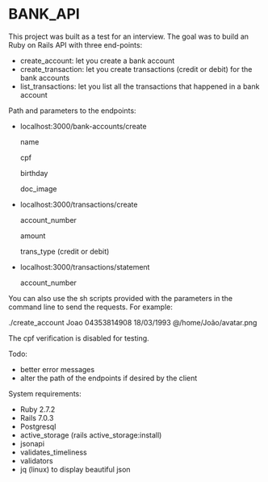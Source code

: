 # BANK_API

This project was built as a test for an interview. The goal was to build an Ruby on Rails API with three end-points:

- create_account: let you create a bank account
- create_transaction: let you create transactions (credit or debit) for the bank accounts
- list_transactions: let you list all the transactions that happened in a bank account

Path and parameters to the endpoints:

- localhost:3000/bank-accounts/create

  name

  cpf

  birthday

  doc_image


- localhost:3000/transactions/create

  account_number

  amount

  trans_type (credit or debit)


- localhost:3000/transactions/statement

  account_number


You can also use the sh scripts provided with the parameters in the command line to send the requests. For example:

./create_account Joao 04353814908 18/03/1993 @/home/João/avatar.png

The cpf verification is disabled for testing.

Todo:

- better error messages
- alter the path of the endpoints if desired by the client


System requirements:

- Ruby 2.7.2
- Rails 7.0.3
- Postgresql
- active_storage (rails active_storage:install)
- jsonapi
- validates_timeliness
- validators
- jq (linux) to display beautiful json
